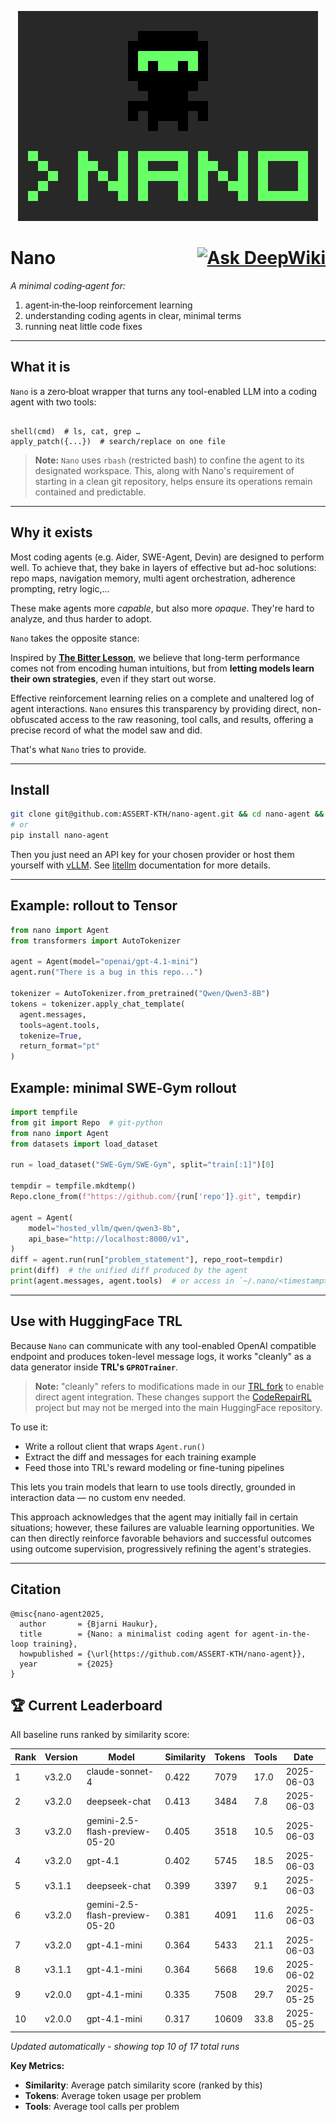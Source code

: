 <p align="center">
  <img src="nano.svg"/>
</p>

# Nano <div style="float: right;">[![Ask DeepWiki](https://deepwiki.com/badge.svg)](https://deepwiki.com/ASSERT-KTH/nano-agent)</div>

*A minimal coding‑agent for:*

1. agent‑in‑the‑loop reinforcement learning  
2. understanding coding agents in clear, minimal terms  
3. running neat little code fixes

---

## What it is

`Nano` is a zero‑bloat wrapper that turns any tool-enabled LLM into a coding agent with two tools:

```

shell(cmd)  # ls, cat, grep …
apply_patch({...})  # search/replace on one file

```

> **Note:** `Nano` uses `rbash` (restricted bash) to confine the agent to its designated workspace. This, along with Nano's requirement of starting in a clean git repository, helps ensure its operations remain contained and predictable.


---

## Why it exists

Most coding agents (e.g. Aider, SWE-Agent, Devin) are designed to perform well. To achieve that, they bake in layers of effective but ad-hoc solutions:  
repo maps, navigation memory, multi agent orchestration, adherence prompting, retry logic,...

These make agents more *capable*, but also more *opaque*. They're hard to analyze, and thus harder to adopt.

`Nano` takes the opposite stance: 
 
Inspired by [**The Bitter Lesson**](http://www.incompleteideas.net/IncIdeas/BitterLesson.html), we believe that long-term performance comes not from encoding human intuitions, but from **letting models learn their own strategies**, even if they start out worse.  

Effective reinforcement learning relies on a complete and unaltered log of agent interactions. `Nano` ensures this transparency by providing direct, non-obfuscated access to the raw reasoning, tool calls, and results, offering a precise record of what the model saw and did.

That's what `Nano` tries to provide.

---

## Install

```bash
git clone git@github.com:ASSERT-KTH/nano-agent.git && cd nano-agent && pip install -e .
# or
pip install nano-agent
```

Then you just need an API key for your chosen provider or host them yourself with [vLLM](https://docs.vllm.ai/en/latest/). See [litellm](https://docs.litellm.ai/docs/) documentation for more details.

---

## Example: rollout to Tensor

```python
from nano import Agent
from transformers import AutoTokenizer

agent = Agent(model="openai/gpt-4.1-mini")
agent.run("There is a bug in this repo...")

tokenizer = AutoTokenizer.from_pretrained("Qwen/Qwen3-8B")
tokens = tokenizer.apply_chat_template(
  agent.messages,
  tools=agent.tools,
  tokenize=True,
  return_format="pt"
)
```

## Example: minimal SWE‑Gym rollout

```python
import tempfile
from git import Repo  # git-python
from nano import Agent
from datasets import load_dataset

run = load_dataset("SWE-Gym/SWE-Gym", split="train[:1]")[0]

tempdir = tempfile.mkdtemp()
Repo.clone_from(f"https://github.com/{run['repo']}.git", tempdir)

agent = Agent(
    model="hosted_vllm/qwen/qwen3-8b",
    api_base="http://localhost:8000/v1",
)
diff = agent.run(run["problem_statement"], repo_root=tempdir)
print(diff)  # the unified diff produced by the agent
print(agent.messages, agent.tools)  # or access in `~/.nano/<timestamp>/
```

---

## Use with HuggingFace TRL

Because `Nano` can communicate with any tool-enabled OpenAI compatible endpoint and produces token-level message logs, it works "cleanly" as a data generator inside **TRL's `GPROTrainer`**.

> **Note:** "cleanly" refers to modifications made in our [TRL fork](https://github.com/ASSERT-KTH/trl) to enable direct agent integration. These changes support the [CodeRepairRL](https://github.com/ASSERT-KTH/CodeRepairRL) project but may not be merged into the main HuggingFace repository.

To use it:

* Write a rollout client that wraps `Agent.run()`
* Extract the diff and messages for each training example
* Feed those into TRL's reward modeling or fine-tuning pipelines

This lets you train models that learn to use tools directly, grounded in interaction data — no custom env needed.

This approach acknowledges that the agent may initially fail in certain situations; however, these failures are valuable learning opportunities. We can then directly reinforce favorable behaviors and successful outcomes using outcome supervision, progressively refining the agent's strategies.

---


## Citation

```
@misc{nano-agent2025,
  author       = {Bjarni Haukur},
  title        = {Nano: a minimalist coding agent for agent-in-the-loop training},
  howpublished = {\url{https://github.com/ASSERT-KTH/nano-agent}},
  year         = {2025}
}
```



## 🏆 Current Leaderboard

All baseline runs ranked by similarity score:

| Rank | Version | Model | Similarity | Tokens | Tools | Date |
|------|---------|-------|------------|--------|-------|------|
| 1 | v3.2.0 | claude-sonnet-4 | 0.422 | 7079 | 17.0 | 2025-06-03 |
| 2 | v3.2.0 | deepseek-chat | 0.413 | 3484 | 7.8 | 2025-06-03 |
| 3 | v3.2.0 | gemini-2.5-flash-preview-05-20 | 0.405 | 3518 | 10.5 | 2025-06-03 |
| 4 | v3.2.0 | gpt-4.1 | 0.402 | 5745 | 18.5 | 2025-06-03 |
| 5 | v3.1.1 | deepseek-chat | 0.399 | 3397 | 9.1 | 2025-06-03 |
| 6 | v3.2.0 | gemini-2.5-flash-preview-05-20 | 0.381 | 4091 | 11.6 | 2025-06-03 |
| 7 | v3.2.0 | gpt-4.1-mini | 0.364 | 5433 | 21.1 | 2025-06-03 |
| 8 | v3.1.1 | gpt-4.1-mini | 0.364 | 5668 | 19.6 | 2025-06-02 |
| 9 | v2.0.0 | gpt-4.1-mini | 0.335 | 7508 | 29.7 | 2025-05-25 |
| 10 | v2.0.0 | gpt-4.1-mini | 0.317 | 10609 | 33.8 | 2025-05-25 |

*Updated automatically - showing top 10 of 17 total runs*

**Key Metrics:**
- **Similarity**: Average patch similarity score (ranked by this)
- **Tokens**: Average token usage per problem
- **Tools**: Average tool calls per problem

